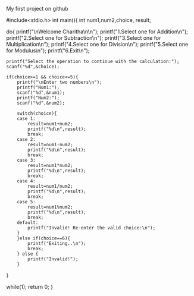 My first project on github

#include<stdio.h>
int main(){
 int num1,num2,choice, result;
 
 do{
    printf("\nWelcome Charitha\n\n");
    printf("1.Select one for Addition\n");
    printf("2.Select one for Subtraction\n");
    printf("3.Select one for Multiplication\n");
    printf("4.Select one for Division\n");
    printf("5.Select one for Modulus\n");
    printf("6.Exit\n");

    printf("Select the operation to continue with the calculation:");
    scanf("%d",&choice);

    if(choice>=1 && choice<=5){
        printf("\nEnter two numbers\n");
        printf("Num1:");
        scanf("%d",&num1);
        printf("Num2:");
        scanf("%d",&num2);

        switch(choice){
        case 1:
            result=num1+num2;
            printf("%d\n",result);
            break;
        case 2:
            result=num1-num2;
            printf("%d\n",result);
            break;
        case 3:
            result=num1*num2;
            printf("%d\n",result);
            break;
        case 4:
            result=num1/num2;
            printf("%d\n",result);
            break;
        case 5:
            result=num1%num2;
            printf("%d\n",result);
            break;
        default:
            printf("Invalid! Re-enter the valid choice:\n");
        }
        }else if(choice==6){
            printf("Exiting..\n");
            break;
        } else {
            printf("Invalid!");
        }
 }
 
 while(1);
        return 0;
    }
